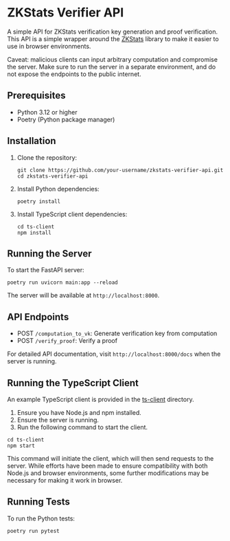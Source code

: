 # ZKStats Verifier API

A simple API for ZKStats verification key generation and proof verification. This API is a simple wrapper around the [ZKStats](https://github.com/privacy-scaling-explorations/zk-stats) library to make it easier to use in browser environments.

Caveat: malicious clients can input arbitrary computation and compromise the server. Make sure to run the server in a separate environment, and do not expose the endpoints to the public internet.

## Prerequisites

- Python 3.12 or higher
- Poetry (Python package manager)

## Installation

1. Clone the repository:
   ```
   git clone https://github.com/your-username/zkstats-verifier-api.git
   cd zkstats-verifier-api
   ```

2. Install Python dependencies:
   ```
   poetry install
   ```

3. Install TypeScript client dependencies:
   ```
   cd ts-client
   npm install
   ```


## Running the Server

To start the FastAPI server:
```
poetry run uvicorn main:app --reload
```

The server will be available at `http://localhost:8000`.

## API Endpoints

- POST `/computation_to_vk`: Generate verification key from computation
- POST `/verify_proof`: Verify a proof

For detailed API documentation, visit `http://localhost:8000/docs` when the server is running.

## Running the TypeScript Client
An example TypeScript client is provided in the [ts-client](./ts-client/src/client.ts) directory.
1. Ensure you have Node.js and npm installed.
2. Ensure the server is running.
3. Run the following command to start the client.

```
cd ts-client
npm start
```
This command will initiate the client, which will then send requests to the server. While efforts have been made to ensure compatibility with both Node.js and browser environments, some further modifications may be necessary for making it work in browser.

## Running Tests

To run the Python tests:
```
poetry run pytest
```
